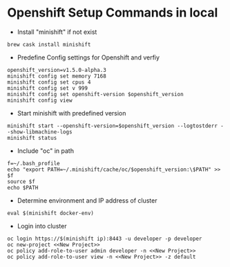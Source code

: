 # Openshift Setup Commands in local

- Install "minishift" if not exist
```
brew cask install minishift
```

- Predefine Config settings for Openshift and verfiy
```
openshift_version=v1.5.0-alpha.3
minishift config set memory 7168
minishift config set cpus 4
minishift config set v 999
minishift config set openshift-version $openshift_version
minishift config view
```

- Start minishift with predefined version
```
minishift start --openshift-version=$openshift_version --logtostderr --show-libmachine-logs
minishift status
```

- Include "oc" in path
```
f=~/.bash_profile
echo "export PATH=~/.minishift/cache/oc/$openshift_version:\$PATH" >> $f
source $f
echo $PATH
```

- Determine environment and IP address of cluster
```
eval $(minishift docker-env)
```

- Login into cluster
```
oc login https://$(minishift ip):8443 -u developer -p developer
oc new-project <<New Project>>
oc policy add-role-to-user admin developer -n <<New Project>>
oc policy add-role-to-user view -n <<New Project>> -z default
